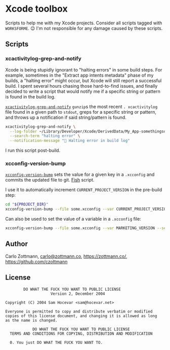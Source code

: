 # Xcode toolbox

Scripts to help me with my Xcode projects.  Consider all scripts tagged with
`WORKSFORME`.  😉  I'm not responsible for any damage caused by these scripts.


## Scripts

### xcactivitylog-grep-and-notify

Xcode is being stupidly ignorant to "halting errors" in some build steps. For
example, sometimes in the "Extract app intents metadata" phase of my builds, a
"halting error" might occur, but Xcode will still report a successful build. I
spent several hours chasing those hard-to-find issues, and finally decided to
write a script that would notify me if a specific string or pattern is found in
the build log.

[`xcactivitylog-grep-and-notify`](xcactivitylog-grep-and-notify) `gunzip`s the
most recent `. xcactivitylog` file found in a given path to `stdout`, greps for
a specific string or pattern, and throws up a notification if said
string/pattern is found.

```bash
xcactivitylog-grep-and-notify \
  --log-folder ~/Library/Developer/Xcode/DerivedData/My_App-somethingsomething/Logs/Build \
  --search-term "halting error" \
  --notification-message "🔴 Halting error in build log"
```

I run this script post-build.


### xcconfig-version-bump
[`xcconfig-version-bump`](xcconfig-version-bump) sets the value for a given key
in a `.xcconfig` and commits the updated file to git.
[Fish](https://fishshell.com/) script.

I use it to automatically increment `CURRENT_PROJECT_VERSION` in the pre-build
step:

```bash
cd "${PROJECT_DIR}"
xcconfig-version-bump --file some.xcconfig --var CURRENT_PROJECT_VERSION --bump
```

Can also be used to set the value of a variable in a `.xcconfig` file:

```bash
xcconfig-version-bump --file some.xcconfig --var MARKETING_VERSION --set 1.2.3
```


## Author

Carlo Zottmann, <carlo@zottmann.co>, https://zottmann.co/,
https://github.com/czottmann


## License
```
        DO WHAT THE FUCK YOU WANT TO PUBLIC LICENSE
                    Version 2, December 2004

Copyright (C) 2004 Sam Hocevar <sam@hocevar.net>

Everyone is permitted to copy and distribute verbatim or modified
copies of this license document, and changing it is allowed as long
as the name is changed.

            DO WHAT THE FUCK YOU WANT TO PUBLIC LICENSE
  TERMS AND CONDITIONS FOR COPYING, DISTRIBUTION AND MODIFICATION

  0. You just DO WHAT THE FUCK YOU WANT TO.
```
